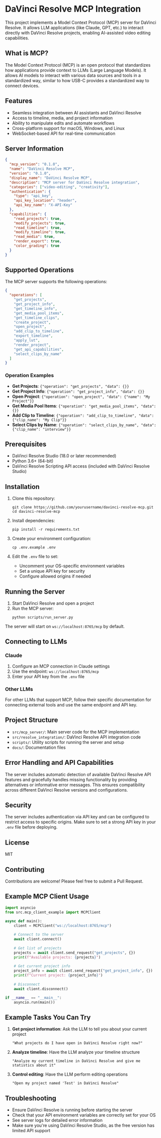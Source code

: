 # DaVinci Resolve MCP Integration

This project implements a Model Context Protocol (MCP) server for DaVinci Resolve. It allows LLM applications (like Claude, GPT, etc.) to interact directly with DaVinci Resolve projects, enabling AI-assisted video editing capabilities.

## What is MCP?

The Model Context Protocol (MCP) is an open protocol that standardizes how applications provide context to LLMs (Large Language Models). It allows AI models to interact with various data sources and tools in a standardized way, similar to how USB-C provides a standardized way to connect devices.

## Features

- Seamless integration between AI assistants and DaVinci Resolve
- Access to timeline, media, and project information
- Ability to manipulate edits and automate workflows
- Cross-platform support for macOS, Windows, and Linux
- WebSocket-based API for real-time communication

## Server Information

```json
{
  "mcp_version": "0.1.0",
  "name": "DaVinci Resolve MCP",
  "version": "0.1.0",
  "display_name": "DaVinci Resolve MCP",
  "description": "MCP server for DaVinci Resolve integration",
  "categories": ["video-editing", "creativity"],
  "authentication": {
    "type": "api_key",
    "api_key_location": "header",
    "api_key_name": "X-API-Key"
  },
  "capabilities": {
    "read_projects": true,
    "modify_projects": true,
    "read_timeline": true,
    "modify_timeline": true,
    "read_media": true,
    "render_export": true,
    "color_grading": true
  }
}
```

## Supported Operations

The MCP server supports the following operations:

```json
{
  "operations": [
    "get_projects",
    "get_project_info",
    "get_timeline_info",
    "get_media_pool_items",
    "get_timeline_clips",
    "create_project",
    "open_project",
    "add_clip_to_timeline",
    "export_timeline",
    "apply_lut",
    "render_project",
    "get_api_capabilities",
    "select_clips_by_name"
  ]
}
```

### Operation Examples

- **Get Projects**: `{"operation": "get_projects", "data": {}}`
- **Get Project Info**: `{"operation": "get_project_info", "data": {}}`
- **Open Project**: `{"operation": "open_project", "data": {"name": "My Project"}}`
- **Get Media Pool Items**: `{"operation": "get_media_pool_items", "data": {}}`
- **Add Clip to Timeline**: `{"operation": "add_clip_to_timeline", "data": {"clip_name": "My Clip"}}`
- **Select Clips by Name**: `{"operation": "select_clips_by_name", "data": {"clip_name": "interview"}}`

## Prerequisites

- DaVinci Resolve Studio (18.0 or later recommended)
- Python 3.6+ (64-bit)
- DaVinci Resolve Scripting API access (included with DaVinci Resolve Studio)

## Installation

1. Clone this repository:
   ```
   git clone https://github.com/yourusername/davinci-resolve-mcp.git
   cd davinci-resolve-mcp
   ```

2. Install dependencies:
   ```
   pip install -r requirements.txt
   ```

3. Create your environment configuration:
   ```
   cp .env.example .env
   ```

4. Edit the `.env` file to set:
   - Uncomment your OS-specific environment variables
   - Set a unique API key for security
   - Configure allowed origins if needed

## Running the Server

1. Start DaVinci Resolve and open a project
2. Run the MCP server:
   ```
   python scripts/run_server.py
   ```

The server will start on `ws://localhost:8765/mcp` by default.

## Connecting to LLMs

### Claude
1. Configure an MCP connection in Claude settings
2. Use the endpoint: `ws://localhost:8765/mcp`
3. Enter your API key from the `.env` file

### Other LLMs
For other LLMs that support MCP, follow their specific documentation for connecting external tools and use the same endpoint and API key.

## Project Structure

- `src/mcp_server/`: Main server code for the MCP implementation
- `src/resolve_integration/`: DaVinci Resolve API integration code
- `scripts/`: Utility scripts for running the server and setup
- `docs/`: Documentation files

## Error Handling and API Capabilities

The server includes automatic detection of available DaVinci Resolve API features and gracefully handles missing functionality by providing alternatives or informative error messages. This ensures compatibility across different DaVinci Resolve versions and configurations.

## Security

The server includes authentication via API key and can be configured to restrict access to specific origins. Make sure to set a strong API key in your `.env` file before deploying.

## License

MIT

## Contributing

Contributions are welcome! Please feel free to submit a Pull Request.

## Example MCP Client Usage

```python
import asyncio
from src.mcp_client_example import MCPClient

async def main():
    client = MCPClient("ws://localhost:8765/mcp")
    
    # Connect to the server
    await client.connect()
    
    # Get list of projects
    projects = await client.send_request("get_projects", {})
    print(f"Available projects: {projects}")
    
    # Get current project info
    project_info = await client.send_request("get_project_info", {})
    print(f"Current project: {project_info}")
    
    # Disconnect
    await client.disconnect()

if __name__ == "__main__":
    asyncio.run(main())
```

## Example Tasks You Can Try

1. **Get project information**: Ask the LLM to tell you about your current project
   ```
   "What projects do I have open in DaVinci Resolve right now?"
   ```

2. **Analyze timeline**: Have the LLM analyze your timeline structure
   ```
   "Analyze my current timeline in DaVinci Resolve and give me statistics about it"
   ```

3. **Control editing**: Have the LLM perform editing operations
   ```
   "Open my project named 'Test' in DaVinci Resolve"
   ```

## Troubleshooting

- Ensure DaVinci Resolve is running before starting the server
- Check that your API environment variables are correctly set for your OS
- See server logs for detailed error information
- Make sure you're using DaVinci Resolve Studio, as the free version has limited API support